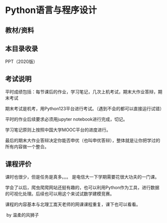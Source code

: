 # Python语言与程序设计

## 教材/资料





## 本目录收录

PPT（2020版）



## 考试说明

平时成绩包括：每节课后的作业，学习笔记，几次上机考试，期末大作业答辩，期末考试

期末考试是机考，用Python123平台进行考试。（遇到不会的都可以直接运行试错）

平时的作业后续要求必须用jupyter notebook进行完成，切记。

学习笔记原则上按照中国大学MOOC平台的进度进行。

最后的期末大作业答辩决定你能否申优（也叫申优答辩），整体就是让你把学过的所有内容做一个整合。



## 课程评价

课时也很少，但是任务是真多。。。 是电信大一下学期需要花很大功夫的一门课。

学会了以后，爬虫爬爬网站还挺有趣的，也可以利用Python作为工具，进行数据的可视化处理。后续也可以用这个来试试数学建模竞赛。

课程的内容基本与北理工嵩天老师的网课课程重复，课下也可以看看。

​																																													by 温柔的风狮子

